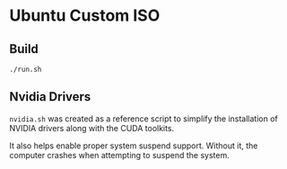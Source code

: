 # Ubuntu Custom ISO

## Build

`./run.sh`

## Nvidia Drivers

`nvidia.sh` was created as a reference script to simplify the installation of NVIDIA drivers along with the CUDA toolkits.

It also helps enable proper system suspend support. Without it, the computer crashes when attempting to suspend the system.
